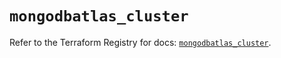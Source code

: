 # `mongodbatlas_cluster`

Refer to the Terraform Registry for docs: [`mongodbatlas_cluster`](https://registry.terraform.io/providers/mongodb/mongodbatlas/1.23.0/docs/resources/cluster).
